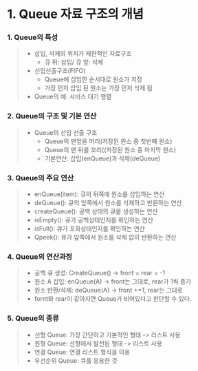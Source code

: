 # 1. Queue 자료 구조의 개념

### 1. Queue의 특성

> - 삽입, 삭제의 위치가 제한적인 자료구조
>   - 큐 뒤: 삽입/ 큐 앞:  삭제
> - 선입선출구조(FIFO)
>   - Queue에 삽입한 순서대로 원소가 저장
>   - 가장 먼저 삽입 된 원소는 가장 먼저 삭제 됨
> - Queue의 예: 서비스 대기 행렬

### 2. Queue의 구조 및 기본 연산

> - Queue의 선입 선출 구조
>   - Queue의 맨앞을 머리(저장된 원소 중 첫번째 원소)
>   - Queue의 맨 뒤를 꼬리((저장된 원소 중 마지막 원소)
>   - 기본연산: 삽입(enQueue)과 삭제(deQueue)

### 3. Queue의 주요 연산

> - enQueue(item): 큐의 뒤쪽에 원소를 삽입하는 연산
> - deQueue(): 큐의 앞쪽에서 원소를 삭제하고 반환하는 연산
> - createQueue(): 공백 상태의 큐를 생성하는 연산
> - isEmpty(): 큐가 공백상태인지를 확인하는 연산
> - isFull(): 큐가 포화상태인지를 확인하는 연산
> - Qpeek(): 큐가 앞쪽에서 원소를 삭제 없이 반환하는 연산

### 4. Queue의 연산과정

> - 공백 큐 생성: CreateQueue() -> front = rear = -1
> - 원소 A 삽입: enQueue(A) -> front는 그대로, rear가 1씩 증가
> - 원소 반환/삭제: deQueue(A) -> front +=1, rear는 그대로
> - fornt와 rear이 같아지면 Queue가 비어있다고 판단할 수 있다.

### 5. Queue의 종류

> - 선형 Queue: 가장 간단하고 기본적인 형태 -> 리스트  사용
> - 원형 Queue: 선형에서 발전된 형태 -> 리스트 사용
> - 연결 Queue: 연결 리스트 형식을 이용
> - 우선순위 Queue: 큐를 응용한 것

